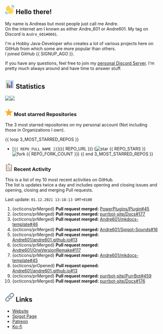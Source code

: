 <!-- Links -->
[purr]: https://purrbot.site
[discord]: https://discord.gg/6dazXp6
[website]: https://andre601.ch
[spigot]: https://www.spigotmc.org/resources/authors/56829/
[patreon]: https://patreon.com/andre_601
[ko-fi]: https://ko-fi.com/andre_601

<!-- SVGs -->
[star]: https://cdn.jsdelivr.net/gh/Readme-Workflows/Readme-Icons@main/icons/octicons/StarredRepository.svg
[fork]: https://cdn.jsdelivr.net/gh/Readme-Workflows/Readme-Icons@main/icons/octicons/ForkedRepository.svg

## <img alt="emoji" src="https://raw.githubusercontent.com/twitter/twemoji/master/assets/svg/1f44b.svg" height="30em"> Hello there!
My name is Andreas but most people just call me Andre.  
On the internet am I known as either Andre_601 or Andre601. My tag on Discord is `Andre_601#0601`.

I'm a Hobby Java-Developer who creates a lot of various projects here on GitHub from which some are more popular than others.  
I joined GitHub {{ SIGNUP_AGO }}.

If you have any questions, feel free to join my [personal Discord Server][discord]. I'm pretty much always around and have time to answer stuff.

## <img alt="emoji" src="https://raw.githubusercontent.com/twitter/twemoji/master/assets/svg/1f4ca.svg" height="30em"> Statistics
<img height="195px" src="https://github-readme-stats.vercel.app/api?username=Andre601&show_icons=true&hide_rank=true&title_color=3498db&bg_color=ffffff00&text_color=718096&disable_animations=true"><img height="195px" src="https://github-readme-stats.vercel.app/api/top-langs?username=Andre601&layout=compact&title_color=3498db&bg_color=ffffff00&text_color=718096">

### <img alt="emoji" src="https://raw.githubusercontent.com/twitter/twemoji/master/assets/svg/2b50.svg" height="25em"> Most starred Repositories
The 3 most starred repositories on my personal account (Not including those in Organizations I own).

{{ loop 3_MOST_STARRED_REPOS }}
- [`{{ REPO_FULL_NAME }}`]({{ REPO_URL }}) (![star] {{ REPO_STARS }} ![fork] {{ REPO_FORK_COUNT }})
{{ end 3_MOST_STARRED_REPOS }}

### <img alt="emoji" src="https://raw.githubusercontent.com/twitter/twemoji/master/assets/svg/1f4cb.svg" height="25em"> Recent Activity
This is a list of my 10 most recent activities on GitHub.  
The list is updates twice a day and includes opening and closing issues and opening, closing and merging Pull requests.

<!--RECENT_ACTIVITY:last_update-->
Last update: `01.12.2021 13:18:13 GMT+0100`
<!--RECENT_ACTIVITY:last_update_end-->
<!--RECENT_ACTIVITY:start-->
1. {octicons/prMerged} **Pull request merged:** [PowerPlugins/Plugin#45](https://github.com/PowerPlugins/Plugin/pull/45)
2. {octicons/prMerged} **Pull request merged:** [purrbot-site/Docs#177](https://github.com/purrbot-site/Docs/pull/177)
3. {octicons/prMerged} **Pull request merged:** [Andre601/mkdocs-template#46](https://github.com/Andre601/mkdocs-template/pull/46)
4. {octicons/prMerged} **Pull request merged:** [Andre601/Spigot-Sounds#16](https://github.com/Andre601/Spigot-Sounds/pull/16)
5. {octicons/prMerged} **Pull request merged:** [Andre601/andre601.github.io#13](https://github.com/Andre601/andre601.github.io/pull/13)
6. {octicons/prMerged} **Pull request merged:** [Andre601/OneVersionRemake#117](https://github.com/Andre601/OneVersionRemake/pull/117)
7. {octicons/prMerged} **Pull request merged:** [Andre601/mkdocs-template#45](https://github.com/Andre601/mkdocs-template/pull/45)
8. {octicons/prOpened} **Pull request opened:** [Andre601/andre601.github.io#13](https://github.com/Andre601/andre601.github.io/pull/13)
9. {octicons/prMerged} **Pull request merged:** [purrbot-site/PurrBot#459](https://github.com/purrbot-site/PurrBot/pull/459)
10. {octicons/prMerged} **Pull request merged:** [purrbot-site/Docs#176](https://github.com/purrbot-site/Docs/pull/176)
<!--RECENT_ACTIVITY:end-->

## <img alt="emoji" src="https://raw.githubusercontent.com/twitter/twemoji/master/assets/svg/1f517.svg" height="30em"> Links
- [Website]
- [Spigot Page][spigot]
- [Patreon]
- [Ko-fi]
